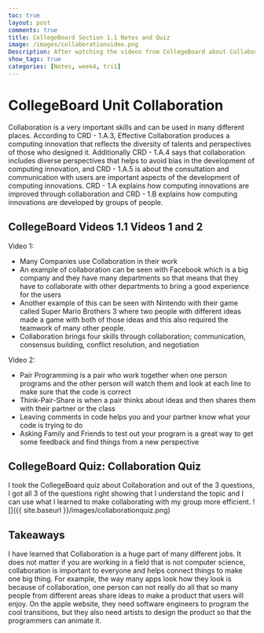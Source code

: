 ```yaml
---
toc: true
layout: post
comments: true
title: CollegeBoard Section 1.1 Notes and Quiz
image: /images/collaborationvideo.png
Description: After watching the videos from CollegeBoard about Collaboration, here are some notes and my quiz results.
show_tags: true
categories: [Notes, week4, tri1]
---
```


# CollegeBoard Unit Collaboration
Collaboration is a very important skills and can be used in many different places. According to CRD - 1.A.3, Effective Collaboration produces a computing innovation that reflects the diversity of talents and perspectives of those who designed it. Additionally CRD - 1.A.4 says that collaboration includes diverse perspectives that helps to avoid bias in the development of computing innovation, and CRD - 1.A.5 is about the consultation and communication with users are important aspects of the development of computing innovations. CRD - 1.A explains how computing innovations are improved through collaboration and CRD - 1.B explains how computing innovations are developed by groups of people.

## CollegeBoard Videos 1.1 Videos 1 and 2

Video 1:
- Many Companies use Collaboration in their work
- An example of collaboration can be seen with Facebook which is a big company and they have many departments so that means that they have to collaborate with other departments to bring a good experience for the users
- Another example of this can be seen with Nintendo with their game called Super Mario Brothers 3 where two people with different ideas made a game with both of those ideas and this also required the teamwork of many other people.
- Collaboration brings four skills through collaboration; communication, consensus building, conflict resolution, and negotiation

Video 2:
- Pair Programming is a pair who work together when one person programs and the other person will watch them and look at each line to make sure that the code is correct
- Think-Pair-Share is when a pair thinks about ideas and then shares them with their partner or the class
- Leaving comments in code helps you and your partner know what your code is trying to do
- Asking Family and Friends to test out your program is a great way to get some feedback and find things from a new perspective

## CollegeBoard Quiz: Collaboration Quiz
I took the CollegeBoard quiz about Collaboration and out of the 3 questions, I got all 3 of the questions right showing that I understand the topic and I can use what I learned to make collaborating with my group more efficient.
![]({{ site.baseurl }}/images/collaborationquiz.png)

## Takeaways
I have learned that Collaboration is a huge part of many different jobs. It does not matter if you are working in a field that is not computer science, collaboration is important to everyone and helps connect things to make one big thing. For example, the way many apps look how they look is because of collaboration, one person can not really do all that so many people from different areas share ideas to make a product that users will enjoy. On the apple website, they need software engineers to program the cool transitions, but they also need artists to design the product so that the programmers can animate it.
